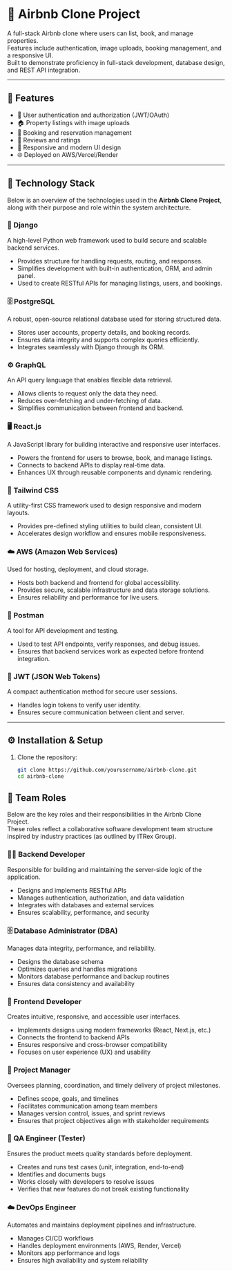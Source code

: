 # 🏡 Airbnb Clone Project

A full-stack Airbnb clone where users can list, book, and manage properties.  
Features include authentication, image uploads, booking management, and a responsive UI.  
Built to demonstrate proficiency in full-stack development, database design, and REST API integration.

---

## 🚀 Features
- 🔐 User authentication and authorization (JWT/OAuth)
- 🏠 Property listings with image uploads
- 📅 Booking and reservation management
- 💬 Reviews and ratings
- 📱 Responsive and modern UI design
- 🌐 Deployed on AWS/Vercel/Render

---
## 🧰 Technology Stack

Below is an overview of the technologies used in the **Airbnb Clone Project**, along with their purpose and role within the system architecture.

### 🐍 Django
A high-level Python web framework used to build secure and scalable backend services.  
- Provides structure for handling requests, routing, and responses.  
- Simplifies development with built-in authentication, ORM, and admin panel.  
- Used to create RESTful APIs for managing listings, users, and bookings.

### 🗄️ PostgreSQL
A robust, open-source relational database used for storing structured data.  
- Stores user accounts, property details, and booking records.  
- Ensures data integrity and supports complex queries efficiently.  
- Integrates seamlessly with Django through its ORM.

### ⚙️ GraphQL
An API query language that enables flexible data retrieval.  
- Allows clients to request only the data they need.  
- Reduces over-fetching and under-fetching of data.  
- Simplifies communication between frontend and backend.

### 🖥️ React.js
A JavaScript library for building interactive and responsive user interfaces.  
- Powers the frontend for users to browse, book, and manage listings.  
- Connects to backend APIs to display real-time data.  
- Enhances UX through reusable components and dynamic rendering.

### 🎨 Tailwind CSS
A utility-first CSS framework used to design responsive and modern layouts.  
- Provides pre-defined styling utilities to build clean, consistent UI.  
- Accelerates design workflow and ensures mobile responsiveness.  

### ☁️ AWS (Amazon Web Services)
Used for hosting, deployment, and cloud storage.  
- Hosts both backend and frontend for global accessibility.  
- Provides secure, scalable infrastructure and data storage solutions.  
- Ensures reliability and performance for live users.

### 🧪 Postman
A tool for API development and testing.  
- Used to test API endpoints, verify responses, and debug issues.  
- Ensures that backend services work as expected before frontend integration.

### 🔐 JWT (JSON Web Tokens)
A compact authentication method for secure user sessions.  
- Handles login tokens to verify user identity.  
- Ensures secure communication between client and server.


---

## ⚙️ Installation & Setup
1. Clone the repository:
   ```bash
   git clone https://github.com/yourusername/airbnb-clone.git
   cd airbnb-clone
## 👥 Team Roles

Below are the key roles and their responsibilities in the Airbnb Clone Project.  
These roles reflect a collaborative software development team structure inspired by industry practices (as outlined by ITRex Group).

### 🧑‍💻 Backend Developer
Responsible for building and maintaining the server-side logic of the application.  
- Designs and implements RESTful APIs  
- Manages authentication, authorization, and data validation  
- Integrates with databases and external services  
- Ensures scalability, performance, and security

### 🗄️ Database Administrator (DBA)
Manages data integrity, performance, and reliability.  
- Designs the database schema  
- Optimizes queries and handles migrations  
- Monitors database performance and backup routines  
- Ensures data consistency and availability

### 🎨 Frontend Developer
Creates intuitive, responsive, and accessible user interfaces.  
- Implements designs using modern frameworks (React, Next.js, etc.)  
- Connects the frontend to backend APIs  
- Ensures responsive and cross-browser compatibility  
- Focuses on user experience (UX) and usability

### 🧠 Project Manager
Oversees planning, coordination, and timely delivery of project milestones.  
- Defines scope, goals, and timelines  
- Facilitates communication among team members  
- Manages version control, issues, and sprint reviews  
- Ensures that project objectives align with stakeholder requirements

### 🧪 QA Engineer (Tester)
Ensures the product meets quality standards before deployment.  
- Creates and runs test cases (unit, integration, end-to-end)  
- Identifies and documents bugs  
- Works closely with developers to resolve issues  
- Verifies that new features do not break existing functionality

### ☁️ DevOps Engineer
Automates and maintains deployment pipelines and infrastructure.  
- Manages CI/CD workflows  
- Handles deployment environments (AWS, Render, Vercel)  
- Monitors app performance and logs  
- Ensures high availability and system reliability
